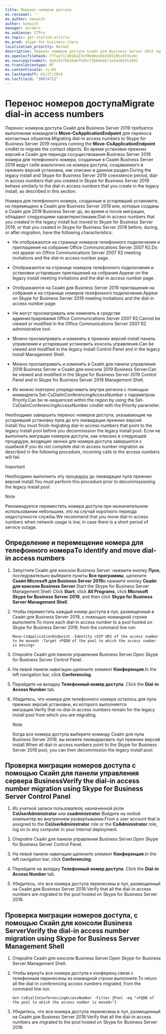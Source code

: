 ```yaml
---
title: Перенос номеров доступа
ms.reviewer: ''
ms.author: kenwith
author: kenwith
manager: serdars
ms.audience: ITPro
ms.topic: get-started-article
ms.prod: skype-for-business-itpro
localization_priority: Normal
description: Перенос номеров доступа Скайп для Business Server 2019 требуется выполнение командлета Move-CsApplicationEndpoint для переноса контактных объектов. Во время установки прежних версий и Скайп для периода сосуществования Business Server 2019 номера для телефонного номера, созданные в Скайп Business Server 2019 ведут себя аналогично на номера доступа, создаваемого в прежних версий установка, как описано в данном раздел.
ms.openlocfilehash: 7f7aef113018a27e70b88e166d365195c07dce9c
ms.sourcegitcommit: da8c037bb30abf5d5cf3b60d4b71e3a10e553402
ms.translationtype: MT
ms.contentlocale: ru-RU
ms.lasthandoff: 03/27/2019
ms.locfileid: "30874712"
---
```

# <a name="migrate-dial-in-access-numbers"></a><span data-ttu-id="d9d38-104">Перенос номеров доступа</span><span class="sxs-lookup"><span data-stu-id="d9d38-104">Migrate dial-in access numbers</span></span>

<span data-ttu-id="d9d38-105">Перенос номеров доступа Скайп для Business Server 2019 требуется выполнение командлета **Move-CsApplicationEndpoint** для переноса контактных объектов.</span><span class="sxs-lookup"><span data-stu-id="d9d38-105">Migrating dial-in access numbers to Skype for Business Server 2019 requires running the **Move-CsApplicationEndpoint** cmdlet to migrate the contact objects.</span></span> <span data-ttu-id="d9d38-106">Во время установки прежних версий и Скайп для периода сосуществования Business Server 2019 номера для телефонного номера, созданные в Скайп Business Server 2019 ведут себя аналогично на номера доступа, создаваемого в прежних версий установка, как описано в данном раздел.</span><span class="sxs-lookup"><span data-stu-id="d9d38-106">During the legacy install and Skype for Business Server 2019 coexistence period, dial-in access numbers that you created in Skype for Business Server 2019 behave similarly to the dial-in access numbers that you create in the legacy install, as described in this section.</span></span> 

<span data-ttu-id="d9d38-107">Номера для телефонного номера, созданные в устаревший установите, но перемещено в Скайп для Business Server 2019 или, которые созданы в Скайп для 2019 Business Server до, во время и после миграции, обладают следующими характеристиками:</span><span class="sxs-lookup"><span data-stu-id="d9d38-107">Dial-in access numbers that you created in the legacy install but moved to Skype for Business Server 2019, or that you created in Skype for Business Server 2019 before, during, or after migration, have the following characteristics:</span></span>

- <span data-ttu-id="d9d38-108">Не отображаются на странице номеров телефонного подключения и приглашения на собрание Office Communications Server 2007 R2.</span><span class="sxs-lookup"><span data-stu-id="d9d38-108">Do not appear on Office Communications Server 2007 R2 meeting invitations and the dial-in access number page.</span></span>

- <span data-ttu-id="d9d38-109">Отображаются на странице номеров телефонного подключения и установки устаревших приглашений на собрания.</span><span class="sxs-lookup"><span data-stu-id="d9d38-109">Appear on the legacy install meeting invitations and the dial-in access number page.</span></span>

- <span data-ttu-id="d9d38-110">Отображаются на Скайп для Business Server 2019 приглашения на собрания и на странице номеров телефонного подключения.</span><span class="sxs-lookup"><span data-stu-id="d9d38-110">Appear on Skype for Business Server 2019 meeting invitations and the dial-in access number page.</span></span>

- <span data-ttu-id="d9d38-111">Не могут просматривать или изменять в средстве администрирования Office Communications Server 2007 R2.</span><span class="sxs-lookup"><span data-stu-id="d9d38-111">Cannot be viewed or modified in the Office Communications Server 2007 R2 administrative tool.</span></span>

- <span data-ttu-id="d9d38-112">Можно просматривать и изменять в прежних версий install панель управления и устаревшие установить консоль управления.</span><span class="sxs-lookup"><span data-stu-id="d9d38-112">Can be viewed and modified in the legacy install Control Panel and in the legacy install Management Shell.</span></span>

- <span data-ttu-id="d9d38-113">Можно просматривать и изменять в Скайп для панели управления 2019 Business Server и Скайп для консоли 2019 Business Server.</span><span class="sxs-lookup"><span data-stu-id="d9d38-113">Can be viewed and modified in the Skype for Business Server 2019 Control Panel and in Skype for Business Server 2019 Management Shell.</span></span>

- <span data-ttu-id="d9d38-114">Их можно повторно упорядочивать внутри региона с помощью командлета Set-CsDialinConferencingAccessNumber с параметром Priority.</span><span class="sxs-lookup"><span data-stu-id="d9d38-114">Can be re-sequenced within the region by using the Set-CsDialinConferencingAccessNumber cmdlet with the Priority parameter.</span></span>

<span data-ttu-id="d9d38-115">Необходимо завершить перенос номеров доступа, указывающие на устаревший установку пула до его ликвидации прежних версий install.</span><span class="sxs-lookup"><span data-stu-id="d9d38-115">You must finish migrating dial-in access numbers that point to the legacy install pool before you decommission the legacy install pool.</span></span> <span data-ttu-id="d9d38-116">Если не выполнить миграции номеров доступа, как описано в следующей процедуре, входящие звонки для номера доступа завершится с ошибкой.</span><span class="sxs-lookup"><span data-stu-id="d9d38-116">If you do not complete dial-in access number migration as described in the following procedure, incoming calls to the access numbers will fail.</span></span>

> [!IMPORTANT]
> <span data-ttu-id="d9d38-117">Необходимо выполнить эту процедуру до ликвидации пула прежних версий install.</span><span class="sxs-lookup"><span data-stu-id="d9d38-117">You must perform this procedure prior to decommissioning the legacy install pool.</span></span> 

> [!NOTE]
> <span data-ttu-id="d9d38-118">Рекомендуется переместить номера доступа при незначительном использовании небольшим, это на случай короткого периода недоступности службы.</span><span class="sxs-lookup"><span data-stu-id="d9d38-118">We recommend that you move dial-in access numbers when network usage is low, in case there is a short period of service outage.</span></span> 

## <a name="to-identify-and-move-dial-in-access-numbers"></a><span data-ttu-id="d9d38-119">Определение и перемещение номера для телефонного номера</span><span class="sxs-lookup"><span data-stu-id="d9d38-119">To identify and move dial-in access numbers</span></span>

1. <span data-ttu-id="d9d38-120">Запустите Скайп для консоли Business Server: нажмите кнопку **Пуск**, последовательно выберите пункты **Все программы**, щелкните **Скайп Microsoft для Business Server 2019**и нажмите кнопку **Скайп для консоли Business Server**.</span><span class="sxs-lookup"><span data-stu-id="d9d38-120">Start the Skype for Business Server Management Shell: Click **Start**, click **All Programs**, click **Microsoft Skype for Business Server 2019**, and then click **Skype for Business Server Management Shell**.</span></span>

2. <span data-ttu-id="d9d38-121">Чтобы переместить каждый номер доступа в пул, размещенный в Скайп для Business Server 2019, с помощью командной строки выполните:</span><span class="sxs-lookup"><span data-stu-id="d9d38-121">To move each dial-in access number to a pool hosted on Skype for Business Server 2019, from the command line run:</span></span> 

   ```
   Move-CsApplicationEndpoint -Identity <SIP URI of the access number to be moved> -Target <FQDN of the pool to which the access number is moving>
   ```

3. <span data-ttu-id="d9d38-122">Откройте Скайп для панели управления Business Server.</span><span class="sxs-lookup"><span data-stu-id="d9d38-122">Open Skype for Business Server Control Panel.</span></span>

4. <span data-ttu-id="d9d38-123">На левой панели навигации щелкните элемент **Конференция**.</span><span class="sxs-lookup"><span data-stu-id="d9d38-123">In the left navigation bar, click **Conferencing**.</span></span>

5. <span data-ttu-id="d9d38-124">Перейдите на вкладку **Телефонный номер доступа** .</span><span class="sxs-lookup"><span data-stu-id="d9d38-124">Click the **Dial-in Access Number** tab.</span></span> 

6. <span data-ttu-id="d9d38-125">Убедитесь, что номера для телефонного номера осталось для пула прежних версий установки, из которого выполняется миграция.</span><span class="sxs-lookup"><span data-stu-id="d9d38-125">Verify that no dial-in access numbers remain for the legacy install pool from which you are migrating.</span></span>

    > [!NOTE]
    > <span data-ttu-id="d9d38-126">Когда все номера доступа выберите команду Скайп для пула Business Server 2019, вы можете ликвидировать пул прежних версий install.</span><span class="sxs-lookup"><span data-stu-id="d9d38-126">When all dial-in access numbers point to the Skype for Business Server 2019 pool, you can then decommission the legacy install pool.</span></span> 

## <a name="verify-the-dial-in-access-number-migration-using-skype-for-business-server-control-panel"></a><span data-ttu-id="d9d38-127">Проверка миграции номеров доступа с помощью Скайп для панели управления сервера Business</span><span class="sxs-lookup"><span data-stu-id="d9d38-127">Verify the dial-in access number migration using Skype for Business Server Control Panel</span></span>

1. <span data-ttu-id="d9d38-128">Из учетной записи пользователя, назначенной роли **CsUserAdministrator** или **csadministrator** Войдите на любой компьютер во внутреннем развертывании.</span><span class="sxs-lookup"><span data-stu-id="d9d38-128">From a user account that is assigned to the **CsUserAdministrator** role or the **CsAdministrator** role, log on to any computer in your internal deployment.</span></span> 

2. <span data-ttu-id="d9d38-129">Откройте Скайп для панели управления Business Server.</span><span class="sxs-lookup"><span data-stu-id="d9d38-129">Open Skype for Business Server Control Panel.</span></span>

3. <span data-ttu-id="d9d38-130">На левой панели навигации щелкните элемент **Конференция**.</span><span class="sxs-lookup"><span data-stu-id="d9d38-130">In the left navigation bar, click **Conferencing**.</span></span>

4. <span data-ttu-id="d9d38-131">Перейдите на вкладку **Телефонный номер доступа** .</span><span class="sxs-lookup"><span data-stu-id="d9d38-131">Click the **Dial-in Access Number** tab.</span></span> 

5. <span data-ttu-id="d9d38-132">Убедитесь, что все номера доступа перенесены в пул, размещенный на Скайп для Business Server 2019.</span><span class="sxs-lookup"><span data-stu-id="d9d38-132">Verify that all the dial-in access numbers are migrated to the pool hosted on Skype for Business Server 2019.</span></span>

## <a name="verify-the-dial-in-access-number-migration-using-skype-for-business-server-management-shell"></a><span data-ttu-id="d9d38-133">Проверка миграции номеров доступа, с помощью Скайп для консоли Business Server</span><span class="sxs-lookup"><span data-stu-id="d9d38-133">Verify the dial-in access number migration using Skype for Business Server Management Shell</span></span>

1. <span data-ttu-id="d9d38-134">Откройте Скайп для консоли Business Server.</span><span class="sxs-lookup"><span data-stu-id="d9d38-134">Open Skype for Business Server Management Shell.</span></span>

2. <span data-ttu-id="d9d38-135">Чтобы вернуть все номера доступа к конференц связи с телефонным перенесены из командной строки выполните:</span><span class="sxs-lookup"><span data-stu-id="d9d38-135">To return all the dial-in conferencing access numbers migrated, from the command line run:</span></span>

   ```
   Get-CsDialInConferencingAccessNumber -Filter {Pool -eq "<FQDN of the pool to which the access number is moved>"}
   ```

3. <span data-ttu-id="d9d38-136">Убедитесь, что все номера доступа перенесены в пул, размещенный на Скайп для Business Server 2019.</span><span class="sxs-lookup"><span data-stu-id="d9d38-136">Verify that all the dial-in access numbers are migrated to the pool hosted on Skype for Business Server 2019.</span></span>


